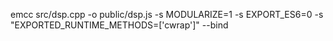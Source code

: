 emcc src/dsp.cpp -o public/dsp.js -s MODULARIZE=1 -s EXPORT_ES6=0 -s "EXPORTED_RUNTIME_METHODS=['cwrap']" --bind
